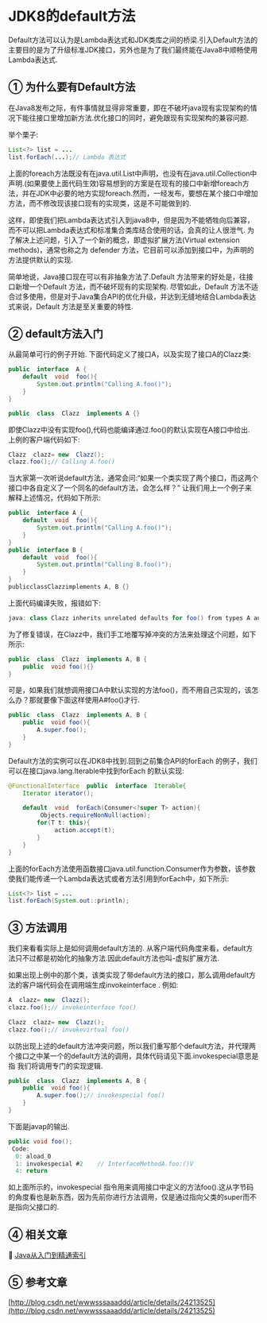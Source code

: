 JDK8的default方法
===


<div class="jumbotron">
<p>Default方法可以认为是Lambda表达式和JDK类库之间的桥梁.引入Default方法的主要目的是为了升级标准JDK接口，另外也是为了我们最终能在Java8中顺畅使用Lambda表达式.</p>  
</div>


① 为什么要有Default方法
---


在Java8发布之际，有件事情就显得非常重要，即在不破坏java现有实现架构的情况下能往接口里增加新方法.优化接口的同时，避免跟现有实现架构的兼容问题.

举个栗子:

```java
List<?> list = ...
list.forEach(...);// Lambda 表达式
```

上面的foreach方法既没有在java.util.List中声明，也没有在java.util.Collection中声明.(如果要使上面代码生效)容易想到的方案是在现有的接口中新增foreach方法，并在JDK中必要的地方实现foreach.然而，一经发布，要想在某个接口中增加方法，而不修改现该接口现有的实现类，这是不可能做到的.

这样，即使我们把Lambda表达式引入到java8中，但是因为不能牺牲向后兼容，而不可以把Lambda表达式和标准集合类库结合使用的话，会真的让人很泄气.
为了解决上述问题，引入了一个新的概念，即虚拟扩展方法(Virtual extension methods)，通常也称之为 defender 方法，它目前可以添加到接口中，为声明的方法提供默认的实现.

简单地说，Java接口现在可以有非抽象方法了.Default 方法带来的好处是，往接口新增一个Default 方法，而不破坏现有的实现架构.
尽管如此，Default 方法不适合过多使用，但是对于Java集合API的优化升级，并达到无缝地结合Lambda表达式来说，Default 方法是至关重要的特性.


② default方法入门
---


从最简单可行的例子开始. 下面代码定义了接口A，以及实现了接口A的Clazz类:

```java
public  interface  A {
    default  void  foo(){
        System.out.println("Calling A.foo()");
    }
}

public  class  Clazz  implements A {}
```

即使Clazz中没有实现foo(),代码也能编译通过.foo()的默认实现在A接口中给出.
上例的客户端代码如下:

```java
Clazz  clazz= new  Clazz();
clazz.foo();// Calling A.foo()
```

当大家第一次听说default方法，通常会问:“如果一个类实现了两个接口，而这两个接口中各自定义了一个同名的default方法，会怎么样？”
让我们用上一个例子来解释上述情况，代码如下所示:
```java
public  interface A {
    default  void  foo(){
        System.out.println("Calling A.foo()");
    }
} 
public  interface B {
    default  void  foo(){
        System.out.println("Calling B.foo()");
    }
} 
publicclassClazzimplements A, B {}
```

上面代码编译失败，报错如下:

```java
java: class Clazz inherits unrelated defaults for foo() from types A and B
```

为了修复错误，在Clazz中，我们手工地覆写掉冲突的方法来处理这个问题，如下所示:

```java
public  class  Clazz  implements A, B {
    public  void foo(){}
}
```

可是，如果我们就想调用接口A中默认实现的方法foo()，而不用自己实现的，该怎么办？那就要像下面这样使用A#foo()才行.

```java
public  class  Clazz  implements A, B {
    public  void foo(){
        A.super.foo();
    }
}
```

Default方法的实例可以在JDK8中找到.回到之前集合API的forEach 的例子，我们可以在接口java.lang.Iterable中找到forEach 的默认实现:

```java
@FunctionalInterface  public  interface  Iterable{
    Iterator iterator(); 
 
    default  void  forEach(Consumer<?super T> action){
         Objects.requireNonNull(action);
        for(T t: this){
             action.accept(t);
        }
    }
}
```

上面的forEach方法使用函数接口java.util.function.Consumer作为参数，该参数使我们能传递一个Lambda表达式或者方法引用到forEach中，如下所示:

```java
List<?> list = ...
list.forEach(System.out::println);
```


③ 方法调用
---


我们来看看实际上是如何调用default方法的.
从客户端代码角度来看，default方法只不过都是初始化的抽象方法.因此default方法也叫-虚拟扩展方法.

如果出现上例中的那个类，该类实现了带default方法的接口，那么调用default方法的客户端代码会在调用端生成invokeinterface .
例如:

```java
A  clazz= new  Clazz();
clazz.foo();// invokeinterface foo()
 
Clazz  clazz= new  Clazz();
clazz.foo();// invokevirtual foo()
```

以防出现上述的default方法冲突问题，所以我们重写那个default方法，并代理两个接口之中某一个的default方法的调用，具体代码请见下面.invokespecial意思是指 我们将调用专门的实现逻辑.

```java
public  class  Clazz  implements A, B {
    public  void foo(){
        A.super.foo();// invokespecial foo()
    }
}
```

下面是javap的输出.

```java
public void foo();
 Code:
  0: aload_0
  1: invokespecial #2    // InterfaceMethodA.foo:()V
  4: return
```

如上面所示的，invokespecial 指令用来调用接口中定义的方法foo().这从字节码的角度看也是新东西，因为先前你进行方法调用，仅是通过指向父类的super而不是指向父接口的.



④ 相关文章
---

📖 [Java从入门到精通索引](http://localhost/article/java/basic/index.html)


⑤ 参考文章
---

[http://blog.csdn.net/wwwsssaaaddd/article/details/24213525](http://blog.csdn.net/wwwsssaaaddd/article/details/24213525)